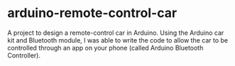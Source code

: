# arduino-remote-control-car
A project to design a remote-control car in Arduino.  Using the Arduino car kit and Bluetooth module, I was able to write the code to allow the car to be controlled through an app on your phone (called Arduino Bluetooth Controller).  
